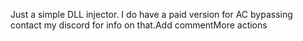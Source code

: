 Just a simple DLL injector. I do have a paid version for AC bypassing contact my discord for info on that.Add commentMore actions
